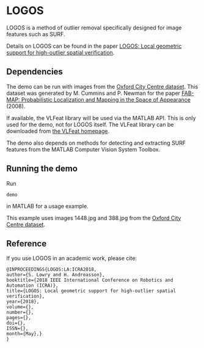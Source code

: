 # LOGOS

LOGOS is a method of outlier removal specifically designed for image features such as SURF. 

Details on LOGOS can be found in the paper [LOGOS: Local geometric support for high-outlier spatial verification](LOGOS.pdf).

## Dependencies

The demo can be run with images from the [Oxford City Centre dataset](http://www.robots.ox.ac.uk/~mobile/IJRR_2008_Dataset/data.html). This dataset was generated by M. Cummins and P. Newman for the paper [FAB-MAP: Probabilistic Localization and Mapping in the Space of Appearance](http://journals.sagepub.com/doi/abs/10.1177/0278364908090961) (2008).

If available, the VLFeat library will be used via the MATLAB API. This is only used for the demo, not for LOGOS itself. The VLFeat library can be downloaded from [the VLFeat homepage](http://www.vlfeat.org/).

The demo also depends on methods for detecting and extracting SURF features from the MATLAB Computer Vision System Toolbox. 

## Running the demo

Run 

```
demo
```

in MATLAB for a usage example. 

This example uses images 1448.jpg and 388.jpg from the [Oxford City Centre dataset](http://www.robots.ox.ac.uk/~mobile/IJRR_2008_Dataset/data.html). 

## Reference

If you use LOGOS in an academic work, please cite:

```
@INPROCEEDINGS{LOGOS:LA:ICRA2018, 
author={S. Lowry and H. Andreasson}, 
booktitle={2018 IEEE International Conference on Robotics and Automation (ICRA)}, 
title={LOGOS: Local geometric support for high-outlier spatial verification}, 
year={2018}, 
volume={}, 
number={}, 
pages={}, 
doi={}, 
ISSN={}, 
month={May},}
}
```

